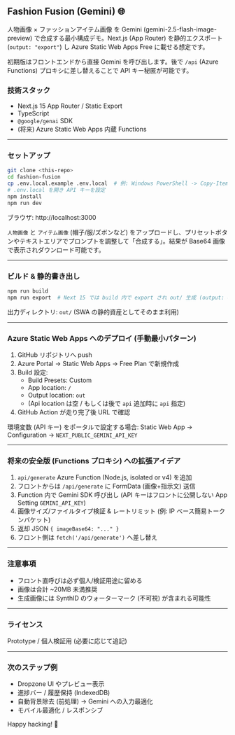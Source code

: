 ## Fashion Fusion (Gemini) 🌐

人物画像 × ファッションアイテム画像 を Gemini (gemini-2.5-flash-image-preview) で合成する最小構成デモ。Next.js (App Router) を静的エクスポート (`output: "export"`) し Azure Static Web Apps Free に載せる想定です。

初期版はフロントエンドから直接 Gemini を呼び出します。後で `/api` (Azure Functions) プロキシに差し替えることで API キー秘匿が可能です。

### 技術スタック

- Next.js 15 App Router / Static Export
- TypeScript
- `@google/genai` SDK
- (将来) Azure Static Web Apps 内蔵 Functions

---

### セットアップ

```bash
git clone <this-repo>
cd fashion-fusion
cp .env.local.example .env.local  # 例: Windows PowerShell -> Copy-Item .env.local.example .env.local
# .env.local を開き API キーを設定
npm install
npm run dev
```

ブラウザ: http://localhost:3000

`人物画像` と `アイテム画像` (帽子/服/ズボンなど) をアップロードし、プリセットボタンやテキストエリアでプロンプトを調整して「合成する」。結果が Base64 画像で表示されダウンロード可能です。

---

### ビルド & 静的書き出し

```bash
npm run build
npm run export  # Next 15 では build 内で export され out/ 生成 (output: export 指定時)
```

出力ディレクトリ: `out/` (SWA の静的資産としてそのまま利用)

---

### Azure Static Web Apps へのデプロイ (手動最小パターン)

1. GitHub リポジトリへ push
2. Azure Portal -> Static Web Apps -> Free Plan で新規作成
3. Build 設定:
   - Build Presets: Custom
   - App location: `/`
   - Output location: `out`
   - (Api location は空 / もしくは後で `api` 追加時に `api` 指定)
4. GitHub Action が走り完了後 URL で確認

環境変数 (API キー) をポータルで設定する場合: Static Web App -> Configuration -> `NEXT_PUBLIC_GEMINI_API_KEY`

---

### 将来の安全版 (Functions プロキシ) への拡張アイデア

1. `api/generate` Azure Function (Node.js, isolated or v4) を追加
2. フロントからは `/api/generate` に FormData (画像+指示文) 送信
3. Function 内で Gemini SDK 呼び出し (API キーはフロントに公開しない App Setting `GEMINI_API_KEY`)
4. 画像サイズ/ファイルタイプ検証 & レートリミット (例: IP ベース簡易トークンバケット)
5. 返却 JSON `{ imageBase64: "..." }`
6. フロント側は `fetch('/api/generate')` へ差し替え

---

### 注意事項

- フロント直呼びは必ず個人/検証用途に留める
- 画像は合計 ~20MB 未満推奨
- 生成画像には SynthID のウォーターマーク (不可視) が含まれる可能性

---

### ライセンス

Prototype / 個人検証用 (必要に応じて追記)

---

### 次のステップ例

- Dropzone UI やプレビュー表示
- 進捗バー / 履歴保持 (IndexedDB)
- 自動背景除去 (前処理) → Gemini への入力最適化
- モバイル最適化 / レスポンシブ

Happy hacking! 🍌
